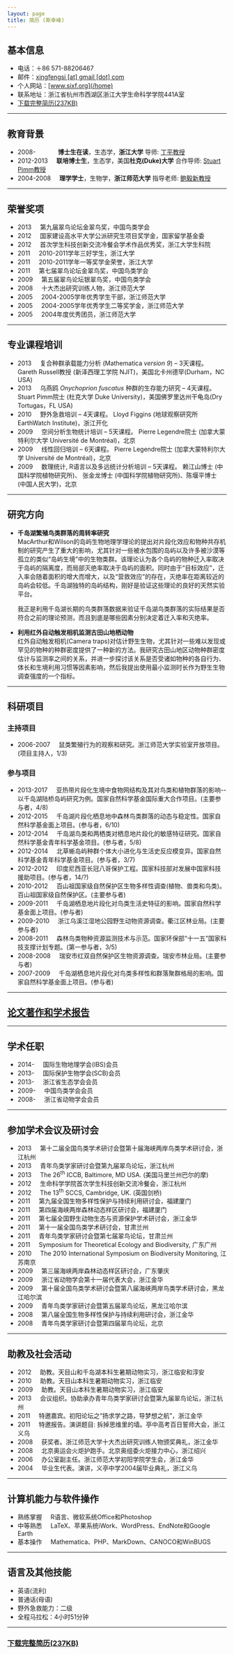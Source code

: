 ```yaml
---
layout: page
title: 简历 (斯幸峰)
---
```



## 基本信息


- 电话：＋86 571-88206467 
- 邮件：[xingfengsi \[at\]
gmail \[dot\] com](mailto:xingfengsi@gmail.com) 
- 个人网站：[www.sixf.org](/home)
- 联系地址：浙江省杭州市西湖区浙江大学生命科学学院441A室
- [下载完整简历(237KB)](http://sixf.org/files/others/cv_zh.pdf "下载完整简历")

-------

## 教育背景 


-   2008-    	          **博士生在读**，生态学，**浙江大学**  导师: [丁平教授](http://mypage.zju.edu.cn/personnelCard/pingding)
-   2012-2013     **联培博士生**，生态学，美国**杜克(Duke)大学**  合作导师: [Stuart Pimm教授](http://fds.duke.edu/db/Nicholas/esp/faculty/spimm)
-   2004-2008     **理学学士**，生物学，**浙江师范大学**  指导老师: [鲍毅新教授](http://ecology.zjnu.edu.cn/sts/baoyx/baoyxjiaoshigerenjianjie.htm)

------------

## 荣誉奖项


-   2013     第九届翠鸟论坛金翠鸟奖，中国鸟类学会
-   2012     国家建设高水平大学公派研究生项目奖学金，国家留学基金委
-   2012     首次学生科技创新交流冷餐会学术作品优秀奖，浙江大学生科院
-   2011     2010-2011学年三好学生，浙江大学
-   2011     2010-2011学年一等奖学金荣誉，浙江大学
-   2011     第七届翠鸟论坛金翠鸟奖，中国鸟类学会
-   2009     第五届翠鸟论坛银翠鸟奖，中国鸟类学会
-   2008     十大杰出研究训练人物，浙江师范大学
-   2005     2004-2005学年优秀学生干部，浙江师范大学
-   2005     2004-2005学年优秀学生二等奖学金，浙江师范大学
-   2005     2004年度优秀团员，浙江师范大学

--------


## 专业课程培训


-   2013     复合种群承载能力分析 (Mathematica *version 9*) – 3天课程。 Gareth Russell教授 (新泽西理工学院 NJIT)，美国北卡州德罕(Durham，NC USA)
-   2013     乌燕鸥 *Onychoprion fuscatus* 种群的生存能力研究 – 4天课程。 Stuart Pimm院士 (杜克大学 Duke University)，美国佛罗里达州干龟岛(Dry Tortugas，FL USA) 
-   2010     野外急救培训 – 4天课程。 Lloyd Figgins (地球观察研究所 EarthWatch Institute)，浙江开化
-   2009     空间分析生物统计培训 – 5天课程。 Pierre Legendre院士 (加拿大蒙特利尔大学  Université de Montréal)，北京
-   2009     线性回归培训 – 6天课程。 Pierre Legendre院士 (加拿大蒙特利尔大学 Université de Montréal)，北京
-   2009     数理统计, R语言以及多远统计分析培训 – 5天课程。 赖江山博士    (中国科学院植物研究所)、 张金龙博士 (中国科学院植物研究所)、陈堰平博士 (中国人民大学)，北京

--------

## 研究方向


- **千岛湖繁殖鸟类群落的周转率研究**  
MacArthur和Wilson的岛屿生物地理学理论的提出对片段化效应和物种共存机制的研究产生了重大的影响，尤其针对一些被水包围的岛屿以及许多被沙漠等孤立的类似“岛屿生境”中的生物类群。该理论认为各个岛屿的物种迁入率取决于岛屿的隔离度，而局部灭绝率取决于岛屿的面积。同时由于“目标效应”，迁入率会随着面积的增大而增大，以及“营救效应”的存在，灭绝率在距离较近的岛屿会较低。千岛湖独特的岛屿结构，刚好是验证这些理论的良好的天然实验平台。

	我正是利用千岛湖长期的鸟类群落数据来验证千岛湖鸟类群落的实际结果是否符合之前的理论预测，而且到底是哪些因素分别决定着迁入率和灭绝率。

- **利用红外自动触发相机监测古田山地栖动物**  
红外自动触发相机(Camera traps)对估计野生生物，尤其针对一些难以发现或罕见的物种的种群密度提供了一种新的方法。我研究古田山地区动物种群密度估计与监测率之间的关系，并进一步探讨该关系是否受诸如物种的各自行为、体长和生境利用习惯等因素影响，然后我提出使用最小监测时长作为野生生物调查强度的一个指标。

------------

## 科研项目

### 主持项目

-   2006-2007     鼠类繁殖行为的观察和研究。浙江师范大学实验室开放项目。(项目主持人，1/3)

### 参与项目

-   2013-2017     亚热带片段化生境中食物网结构及其对鸟类和植物群落的影响--以千岛湖陆桥岛屿研究为例。国家自然科学基金国际重大合作项目。(主要参与者，4/8)
-   2012-2015     千岛湖片段化栖息地中森林鸟类群落的动态与稳定性。国家自然科学基金面上项目。(参与者，6/10)
-   2012-2014     千岛湖鸟类和两栖类对栖息地片段化的敏感特征研究。国家自然科学基金青年科学基金项目。(参与者，5/8)
-   2012-2014     北草蜥岛屿种群个体大小进化与生活史反应模变异。国家自然科学基金青年科学基金项目。(参与者，3/7)
-   2012-2012     印度尼西亚长冠八哥保护工程。国家科技部对发展中国家科技援助项目。(参与者，14/?)
-   2010-2012     百山祖国家级自然保护区生物多样性调查(植物、兽类和鸟类)。百山祖国家级自然保护区。(主要参与者)
-   2009-2011     千岛湖栖息地片段化对鸟类生活史特征的影响。国家自然科学基金面上项目。(参与者)
-   2009-2010     浙江乌溪江湿地公园野生动物资源调查。衢江区林业局。(主要参与者)
-   2008-2011     森林鸟类物种资源监测技术与示范。国家环保部“十一五”国家科技支撑计划专题。(第一参与者，3/5)
-   2008-2008     瑞安市红双自然保护区生物资源调查。瑞安市林业局。(主要参与者)
-   2007-2009     千岛湖栖息地片段化对鸟类多样性和群落聚群格局的影响。国家自然科学基金面上项目。(参与者)

-----

## [论文著作和学术报告](/cn/publication/ "点此查看我的论文报告")
    
--------------


## 学术任职

-   2014-     国际生物地理学会(IBS)会员
-   2013-     国际保护生物学会(SCB)会员
-   2013-     浙江省生态学会会员
-   2009-     中国鸟类学会会员
-   2008-     浙江省动物学会会员


--------

## 参加学术会议及研讨会

-   2013     第十二届全国鸟类学术研讨会暨第十届海峡两岸鸟类学术研讨会，浙江杭州
-   2013     青年鸟类学家研讨会暨第九届翠鸟论坛，浙江杭州
-   2013     The 26<sup>th</sup> ICCB, Baltimore, MD USA. (美国马里兰州巴尔的摩)
-   2012     生命科学学院首次学生科技创新交流冷餐会，浙江杭州
-   2012     The 13<sup>th</sup> SCCS, Cambridge, UK. (英国剑桥)
-   2011     第九届全国生物多样性保护与持续利用研讨会，福建厦门
-   2011     第四届海峡两岸森林动态样区研讨会，福建厦门
-   2011     第七届全国野生动物生态与资源保护学术研讨会，浙江金华
-   2011     第十一届全国鸟类学术研讨会，甘肃兰州
-   2011     青年鸟类学家研讨会暨第七届翠鸟论坛，甘肃兰州
-   2011     Symposium for Theoretical Ecology and Biodiversity, 广东广州
-   2010     The 2010 International Symposium on Biodiversity Monitoring, 江苏南京
-   2009     第三届海峡两岸森林动态样区研讨会，广东肇庆
-   2009     浙江省动物学会第十一届代表大会，浙江金华
-   2009     第十届全国鸟类学术研讨会暨第八届海峡两岸鸟类学术研讨会，黑龙江哈尔滨
-   2009     青年鸟类学家研讨会暨第五届翠鸟论坛，黑龙江哈尔滨
-   2008     第八届全国生物多样性保护与持续利用研讨会，浙江金华
-   2008     青年鸟类学家研讨会暨第四届翠鸟论坛，北京


----


## 助教及社会活动


-   2012     助教。天目山和千岛湖本科生暑期动物实习，浙江临安和淳安
-   2010     助教。天目山本科生暑期动物实习，浙江临安
-   2009     助教。天目山本科生暑期动物实习，浙江临安
-   2013     会议组织。协助承办青年鸟类学家研讨会暨第九届翠鸟论坛，浙江杭州
-   2011     特邀嘉宾。初阳论坛之“扬求学之路，导梦想之航”，浙江金华
-   2011     特邀报告。演讲题目: 拆掉思维里的墙。亭中高考百日誓师大会，浙江义乌
-   2008     获奖者。浙江师范大学十大杰出研究训练人物颁奖典礼，浙江金华
-   2008     北京奥运会火炬护跑手。北京奥组委火炬接力中心，浙江绍兴
-   2006     办公室副主任。浙江师范大学初阳学院学生会，浙江金华
-   2004     毕业生代表。演讲，义亭中学2004届毕业典礼，浙江义乌

----

## 计算机能力与软件操作

-   熟练掌握     R语言、微软系统Office和Photoshop
-   中等熟悉     LaTeX、苹果系统iWork、WordPress、EndNote和Google Earth
-   基本操作     Mathematica、PHP、MarkDown、CANOCO和WinBUGS


--------------

## 语言及其他技能


-   英语(流利)
-   普通话(母语)
-   野外急救能力：二级
-   全程马拉松：4小时51分钟

---

### [下载完整简历(237KB)](http://sixf.org/files/others/cv_zh.pdf "下载完整简历")
